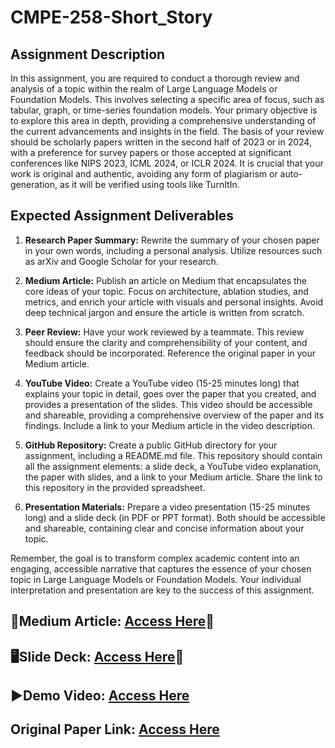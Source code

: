 # CMPE-258-Short_Story

## Assignment Description

In this assignment, you are required to conduct a thorough review and analysis of a topic within the realm of Large Language Models or Foundation Models. This involves selecting a specific area of focus, such as tabular, graph, or time-series foundation models. Your primary objective is to explore this area in depth, providing a comprehensive understanding of the current advancements and insights in the field. The basis of your review should be scholarly papers written in the second half of 2023 or in 2024, with a preference for survey papers or those accepted at significant conferences like NIPS 2023, ICML 2024, or ICLR 2024. It is crucial that your work is original and authentic, avoiding any form of plagiarism or auto-generation, as it will be verified using tools like TurnItIn.

## Expected Assignment Deliverables
1. **Research Paper Summary:** Rewrite the summary of your chosen paper in your own words, including a personal analysis. Utilize resources such as arXiv and Google Scholar for your research.

2. **Medium Article:** Publish an article on Medium that encapsulates the core ideas of your topic. Focus on architecture, ablation studies, and metrics, and enrich your article with visuals and personal insights. Avoid deep technical jargon and ensure the article is written from scratch.

3. **Peer Review:** Have your work reviewed by a teammate. This review should ensure the clarity and comprehensibility of your content, and feedback should be incorporated. Reference the original paper in your Medium article.

4. **YouTube Video:** Create a YouTube video (15-25 minutes long) that explains your topic in detail, goes over the paper that you created, and provides a presentation of the slides. This video should be accessible and shareable, providing a comprehensive overview of the paper and its findings. Include a link to your Medium article in the video description.

5. **GitHub Repository:** Create a public GitHub directory for your assignment, including a README.md file. This repository should contain all the assignment elements: a slide deck, a YouTube video explanation, the paper with slides, and a link to your Medium article. Share the link to this repository in the provided spreadsheet.

6. **Presentation Materials:** Prepare a video presentation (15-25 minutes long) and a slide deck (in PDF or PPT format). Both should be accessible and shareable, containing clear and concise information about your topic.

Remember, the goal is to transform complex academic content into an engaging, accessible narrative that captures the essence of your chosen topic in Large Language Models or Foundation Models. Your individual interpretation and presentation are key to the success of this assignment.



## 📰Medium Article: [Access Here](https://medium.com/@ruchithareddy269/advancements-in-generative-information-extraction-with-large-language-models-a-comprehensive-7b70f611b5da)🔗
## 🖥️Slide Deck: [Access Here](https://docs.google.com/presentation/d/1cJS4LzS44mJAkNQ47uHng90_D8ksIO5pPdehpQLw5JY/edit?usp=sharing)🔗
## ▶️Demo Video: [Access Here]()
## Original Paper Link:  [Access Here](https://arxiv.org/pdf/2312.17617.pdf)
